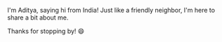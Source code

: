 I'm Aditya, saying hi from India! Just like a friendly neighbor, I'm here to share a bit about me.

Thanks for stopping by! 😄








